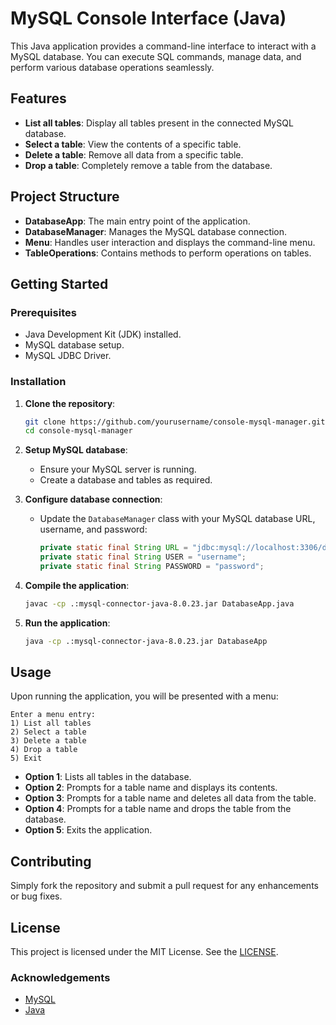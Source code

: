 # MySQL Console Interface (Java)

This Java application provides a command-line interface to interact with a MySQL database. You can execute SQL commands, manage data, and perform various database operations seamlessly.

## Features

- **List all tables**: Display all tables present in the connected MySQL database.
- **Select a table**: View the contents of a specific table.
- **Delete a table**: Remove all data from a specific table.
- **Drop a table**: Completely remove a table from the database.

## Project Structure

- **DatabaseApp**: The main entry point of the application.
- **DatabaseManager**: Manages the MySQL database connection.
- **Menu**: Handles user interaction and displays the command-line menu.
- **TableOperations**: Contains methods to perform operations on tables.

## Getting Started

### Prerequisites

- Java Development Kit (JDK) installed.
- MySQL database setup.
- MySQL JDBC Driver.

### Installation

1. **Clone the repository**:
   ```bash
   git clone https://github.com/yourusername/console-mysql-manager.git
   cd console-mysql-manager
   ```

2. **Setup MySQL database**:
    - Ensure your MySQL server is running.
    - Create a database and tables as required.

3. **Configure database connection**:
    - Update the `DatabaseManager` class with your MySQL database URL, username, and password:
      ```java
      private static final String URL = "jdbc:mysql://localhost:3306/database_name";
      private static final String USER = "username";
      private static final String PASSWORD = "password";
      ```

4. **Compile the application**:
   ```bash
   javac -cp .:mysql-connector-java-8.0.23.jar DatabaseApp.java
   ```

5. **Run the application**:
   ```bash
   java -cp .:mysql-connector-java-8.0.23.jar DatabaseApp
   ```

## Usage

Upon running the application, you will be presented with a menu:

```plaintext
Enter a menu entry:
1) List all tables
2) Select a table
3) Delete a table
4) Drop a table
5) Exit
```

- **Option 1**: Lists all tables in the database.
- **Option 2**: Prompts for a table name and displays its contents.
- **Option 3**: Prompts for a table name and deletes all data from the table.
- **Option 4**: Prompts for a table name and drops the table from the database.
- **Option 5**: Exits the application.

## Contributing

Simply fork the repository and submit a pull request for any enhancements or bug fixes.

## License

This project is licensed under the MIT License. See the [LICENSE](LICENSE).

### Acknowledgements

- [MySQL](https://www.mysql.com/)
- [Java](https://www.oracle.com/java/)